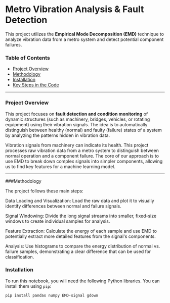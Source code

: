 # Metro Vibration Analysis & Fault Detection

This project utilizes the **Empirical Mode Decomposition (EMD)** technique to analyze vibration data from a metro system and detect potential component failures.

### Table of Contents

-   [Project Overview](#project-overview)
-   [Methodology](#methodology)
-   [Installation](#installation)
-   [Key Steps in the Code](#key-steps-in-the-code)

---

### Project Overview

This project focuses on **fault detection and condition monitoring** of dynamic structures (such as machinery, bridges, vehicles, or rotating equipment) using their vibration signals. The idea is to automatically distinguish between healthy (normal) and faulty (failure) states of a system by analyzing the patterns hidden in vibration data.

Vibration signals from machinery can indicate its health. This project processes raw vibration data from a metro system to distinguish between normal operation and a component failure. The core of our approach is to use EMD to break down complex signals into simpler components, allowing us to find key features for a machine learning model.


---

###Methodology

The project follows these main steps:

Data Loading and Visualization: Load the raw data and plot it to visually identify differences between normal and failure signals.

Signal Windowing: Divide the long signal streams into smaller, fixed-size windows to create individual samples for analysis.

Feature Extraction: Calculate the energy of each sample and use EMD to potentially extract more detailed features from the signal's components.

Analysis: Use histograms to compare the energy distribution of normal vs. failure samples, demonstrating a clear difference that can be used for classification.


### Installation

To run this notebook, you will need the following Python libraries. You can install them using `pip`:

```bash
pip install pandas numpy EMD-signal gdown



